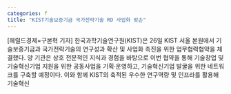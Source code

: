 ```yaml
---
categories: f
title: "KIST기술보증기금 국가전략기술 RD 사업화 맞손"
---
```

[헤럴드경제=구본혁 기자] 한국과학기술연구원(KIST)은 26일 KIST 서울 본원에서 기술보증기금과 국가전략기술의 연구성과 확산 및 사업화 촉진을 위한 업무협력협약을 체결했다. 양 기관은 상호 전문적인 지식과 경험을 바탕으로 이번 협약을 통해 기술창업 및 기술혁신기업 지원을 위한 공동사업을 기획&middot;운영하고, 기술혁신기업 발굴을 위한 네트워크를 구축할 예정이다. 이와 함께 KIST의 축적된 우수한 연구역량 및 인프라를 활용해 기술혁신